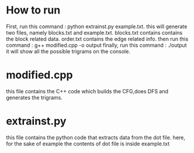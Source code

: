 
# How to run
First, run this command : python extrainst.py example.txt.
this will generate two files, namely blocks.txt and example.txt. blocks.txt contains contains the block related data. order.txt contains the edge related info.
then run this command : g++ modified.cpp -o output
finally, run this command : ./output
it will show all the possible trigrams on the console.


# modified.cpp
this file contains the C++ code which builds the CFG,does DFS and generates the trigrams.

# extrainst.py
this file contains the python code that extracts data from the dot file. here, for the sake of example the contents of dot file is inside example.txt


